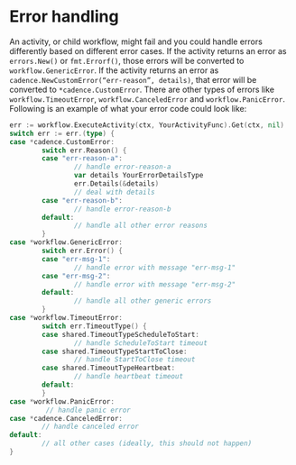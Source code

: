 # Error handling

An activity, or child workflow, might fail and you could handle errors differently based on different
error cases. If the activity returns an error as `errors.New()` or `fmt.Errorf()`, those errors will
be converted to `workflow.GenericError`. If the activity returns an error as
`cadence.NewCustomError(“err-reason”, details)`, that error will be converted to `*cadence.CustomError`.
There are other types of errors like `workflow.TimeoutError`, `workflow.CanceledError` and
`workflow.PanicError`. Following is an example of what your error code could look like:

```go
err := workflow.ExecuteActivity(ctx, YourActivityFunc).Get(ctx, nil)
switch err := err.(type) {
case *cadence.CustomError:
        switch err.Reason() {
        case "err-reason-a":
                // handle error-reason-a
                var details YourErrorDetailsType
                err.Details(&details)
                // deal with details
        case "err-reason-b":
                // handle error-reason-b
        default:
                // handle all other error reasons
        }
case *workflow.GenericError:
        switch err.Error() {
        case "err-msg-1":
                // handle error with message "err-msg-1"
        case "err-msg-2":
                // handle error with message "err-msg-2"
        default:
                // handle all other generic errors
        }
case *workflow.TimeoutError:
        switch err.TimeoutType() {
        case shared.TimeoutTypeScheduleToStart:
                // handle ScheduleToStart timeout
        case shared.TimeoutTypeStartToClose:
                // handle StartToClose timeout
        case shared.TimeoutTypeHeartbeat:
                // handle heartbeat timeout
        default:
        }
case *workflow.PanicError:
         // handle panic error
case *cadence.CanceledError:
        // handle canceled error
default:
        // all other cases (ideally, this should not happen)
}
```
